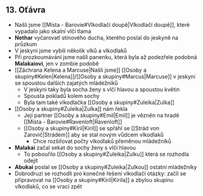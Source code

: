 ## 13. Oťávra
- Našli jsme [[Místa - Barovie#Vlkodlačí doupě|Vlkodlačí doupě]], které vypadalo jako skalní vlčí tlama
- **Nethar** vyčarovatl stínového ducha, kterého poslal do jeskyně na průzkum
- V jeskyni jsme vybili několik vlků a vlkodlaků
- Při prozkoumávání jsme našli panenku, která byla až podezřele podobná **Malakaiovi**, jen v zombie podobě
- [[Záchrana Kelena a Marcuse|Našli jsme]] [[Osoby a skupiny#Kelen|Kelena]]/[[Osoby a skupiny#Marcus|Marcuse]] v jeskyni se spoustou dalších zajatých mládežníků
	- V jeskyni taky byla socha ženy s vlčí hlavou a spoustou květin
	- Spousta pokladů kolem sochy
	- Byla tam také vlkodlačka [[Osoby a skupiny#Zuleika|Zulka]]
- [[Osoby a skupiny#Zuleika|Zulka]] nám řekla
	- Její partner [[Osoby a skupiny#Emil|Emil]] je vězněn na hradě [[Místa - Barovie#Ravenloft|Ravenloft]]
	- [[Osoby a skupiny#Kiril|Kiril]] se spřáhl se [[Strád von Zarovič|Strádem]] aby se stal novým vůdcem vlkodlaků
		- Chce rozšiřovat počty vlkodlaků přeměnou mládežníků
- **Malakai** začal sekat do sochy ženy s vlčí hlavou
	- To pobouřilo [[Osoby a skupiny#Zuleika|Zulku]] která se rozhodla odejít
- **Abukai** poslal se [[Osoby a skupiny#Zuleika|Zulkou]] ostatní mládežníky
- Dobrodruzi se rozhodli pro konečné řešení vlkodlačí otázky: začli se připravovat na [[Osoby a skupiny#Kiril|Kirila]] a zbylou skupinu vlkodlaků, co se vrací zpět